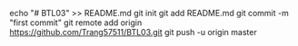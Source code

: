 echo "# BTL03" >> README.md
git init
git add README.md
git commit -m "first commit"
git remote add origin https://github.com/Trang57511/BTL03.git
git push -u origin master
